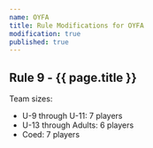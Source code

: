 ```yaml
---
name: OYFA
title: Rule Modifications for OYFA
modification: true
published: true
---
```


## Rule 9 - {{ page.title }}

Team sizes:

* U-9 through U-11: 7 players
* U-13 through Adults: 6 players
* Coed: 7 players

 

 
